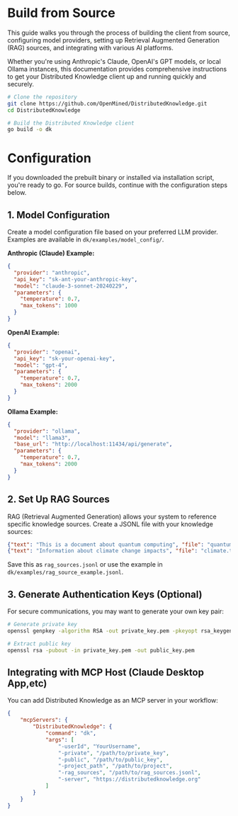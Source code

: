 # Build from Source

This guide walks you through the process of building the client from source, configuring model providers, setting up Retrieval Augmented Generation (RAG) sources, and integrating with various AI platforms.

Whether you're using Anthropic's Claude, OpenAI's GPT models, or local Ollama instances, this documentation provides comprehensive instructions to get your Distributed Knowledge client up and running quickly and securely.

```bash
# Clone the repository
git clone https://github.com/OpenMined/DistributedKnowledge.git
cd DistributedKnowledge

# Build the Distributed Knowledge client
go build -o dk
```

# Configuration
If you downloaded the prebuilt binary or installed via installation script, you're ready to go. For source builds, continue with the configuration steps below.

## 1. Model Configuration

Create a model configuration file based on your preferred LLM provider. Examples are available in `dk/examples/model_config/`.

**Anthropic (Claude) Example:**

```json
{
  "provider": "anthropic",
  "api_key": "sk-ant-your-anthropic-key",
  "model": "claude-3-sonnet-20240229",
  "parameters": {
    "temperature": 0.7,
    "max_tokens": 1000
  }
}
```

**OpenAI Example:**

```json
{
  "provider": "openai",
  "api_key": "sk-your-openai-key",
  "model": "gpt-4",
  "parameters": {
    "temperature": 0.7,
    "max_tokens": 2000
  }
}
```

**Ollama Example:**

```json
{
  "provider": "ollama",
  "model": "llama3",
  "base_url": "http://localhost:11434/api/generate",
  "parameters": {
    "temperature": 0.7,
    "max_tokens": 2000
  }
}
```

## 2. Set Up RAG Sources

RAG (Retrieval Augmented Generation) allows your system to reference specific knowledge sources. Create a JSONL file with your knowledge sources:

```json
{"text": "This is a document about quantum computing", "file": "quantum.txt"}
{"text": "Information about climate change impacts", "file": "climate.txt"}
```

Save this as `rag_sources.jsonl` or use the example in `dk/examples/rag_source_example.jsonl`.

## 3. Generate Authentication Keys (Optional)

For secure communications, you may want to generate your own key pair:

```bash
# Generate private key
openssl genpkey -algorithm RSA -out private_key.pem -pkeyopt rsa_keygen_bits:2048

# Extract public key
openssl rsa -pubout -in private_key.pem -out public_key.pem
```

## Integrating with MCP Host (Claude Desktop App,etc) 

You can add Distributed Knowledge as an MCP server in your workflow:

```json
{
    "mcpServers": {
        "DistributedKnowledge": {
            "command": "dk",
            "args": [
                "-userId", "YourUsername",
                "-private", "/path/to/private_key",
                "-public", "/path/to/public_key",
                "-project_path", "/path/to/project",
                "-rag_sources", "/path/to/rag_sources.jsonl",
                "-server", "https://distributedknowledge.org"
            ]
        }
    }
}
```


